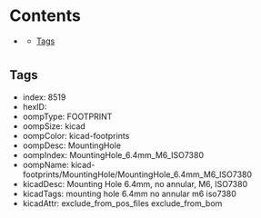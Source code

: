 



Contents
========

* [](#)
	* [Tags](#tags)

# 

## Tags

- index: 8519
- hexID: 
- oompType: FOOTPRINT
- oompSize: kicad
- oompColor: kicad-footprints
- oompDesc: MountingHole
- oompIndex: MountingHole_6.4mm_M6_ISO7380
- oompName: kicad-footprints/MountingHole/MountingHole_6.4mm_M6_ISO7380
- kicadDesc: Mounting Hole 6.4mm, no annular, M6, ISO7380
- kicadTags: mounting hole 6.4mm no annular m6 iso7380
- kicadAttr: exclude_from_pos_files exclude_from_bom
